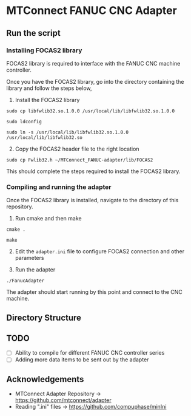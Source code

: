 # MTConnect FANUC CNC Adapter

## Run the script

### Installing FOCAS2 library

FOCAS2 library is required to interface with the FANUC CNC machine controller. 

Once you have the FOCAS2 library, go into the directory containing the library and follow the steps below, 

1. Install the FOCAS2 library

```shell
sudo cp libfwlib32.so.1.0.0 /usr/local/lib/libfwlib32.so.1.0.0 
```

```shell
sudo ldconfig
```

```shell
sudo ln -s /usr/local/lib/libfwlib32.so.1.0.0 /usr/local/lib/libfwlib32.so
```

2. Copy the FOCAS2 header file to the right location

```shell
sudo cp Fwlib32.h ~/MTConnect_FANUC-adapter/lib/FOCAS2
```

This should complete the steps required to install the FOCAS2 library.

### Compiling and running the adapter

Once the FOCAS2 library is installed, navigate to the directory of this repository.

1. Run cmake and then make

```shell
cmake .
```

```shell
make
```

2. Edit the `adapter.ini` file to configure FOCAS2 connection and other parameters

3. Run the adapter

```shell
./FanucAdapter
```

The adapter should start running by this point and connect to the CNC machine.

## Directory Structure

## TODO

- [ ] Ability to compile for different FANUC CNC controller series
- [ ] Adding more data items to be sent out by the adapter

## Acknowledgements

- MTConnect Adapter Repository    -> https://github.com/mtconnect/adapter
- Reading ".ini" files            -> https://github.com/compuphase/minIni
